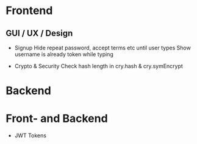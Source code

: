 Frontend
=========

GUI / UX / Design
-----------------

 - Signup
    Hide repeat password, accept terms etc until user types
    Show username is already token while typing

 - Crypto & Security
    Check hash length in cry.hash & cry.symEncrypt

Backend
========

Front- and Backend
===================
 - JWT Tokens
